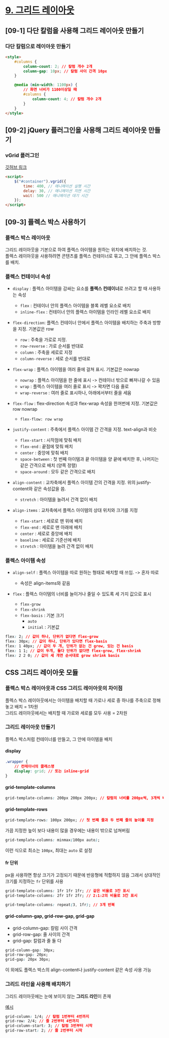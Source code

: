 # [9. 그리드 레이아웃](https://github.com/CaesiumY/frontend-web-design-forBeginners/tree/master/09)

## [09-1] 다단 칼럼을 사용해 그리드 레이아웃 만들기

### 다단 칼럼으로 레이아웃 만들기

```html
<style>
    #columns {
        column-count: 2; // 칼럼 개수 2개
        column-gap: 10px; // 칼럼 사이 간격 10px
    }

    @media (min-width: 1100px) {
        // 화면 너비가 1100이상일 때
        #columns {
            column-count: 4; // 칼럼 개수 2개
        }
    }
</style>
```

## [09-2] jQuery 플러그인을 사용해 그리드 레이아웃 만들기

### vGrid 플러그인

[깃허브 링크](https://github.com/xlune/jQuery-vGrid-Plugin)

```html
<script>
    $("#container").vgrid({
        time: 400, // 애니메이션 실행 시간
        delay: 30, // 애니메이션 지연 시간
        wait: 500 // 애니메이션 대기 시간
    });
</script>
```

## [09-3] 플렉스 박스 사용하기

### 플렉스 박스 레이아웃

그리드 레이아웃을 기본으로 하여 플렉스 아이템을 원하는 위치에 배치하는 것. <br>
플렉스 레이아웃을 사용하려면 콘텐츠를 플렉스 컨테이너로 묶고, 그 안에 플렉스 박스를 배치.

### 플렉스 컨테이너 속성

-   `display` : 플렉스 아이템을 감싸는 요소를 **플렉스 컨테이너**로 쓰려고 할 때 사용하는 속성

    -   `flex` : 컨테이너 안의 플렉스 아이템을 블록 레벨 요소로 배치
    -   `inline-flex` : 컨테이너 안의 플렉스 아이템을 인라인 레벨 요소로 배치

-   `flex-direction`: 플렉스 컨테이너 안에서 플렉스 아이템을 배치하는 주축과 방향을 지정. 기본값은 row

    -   `row` : 주축을 가로로 지정.
    -   `row-reverse` : 가로 순서를 반대로
    -   `column` : 주축을 세로로 지정
    -   `column-reverse` : 세로 순서를 반대로

-   `flex-wrap` : 플렉스 아이템을 여러 줄에 걸쳐 표시. 기본값은 nowrap

    -   `nowrap` : 플렉스 아이템을 한 줄에 표시 -> 컨테이너 밖으로 빠져나갈 수 있음
    -   `wrap` : 플렉스 아이템을 여러 줄로 표시 -> 꽉차면 다음 줄로
    -   `wrap-reverse` : 여러 줄로 표시하나, 아래에서부터 줄을 세움

-   `flex-flow` : flex-direction 속성과 flex-wrap 속성을 한꺼번에 지정. 기본값은 row nowrap

    -   `flex-flow: row wrap`

-   `justify-content` : 주축에서 플렉스 아이템 간 간격을 지정. text-align과 비슷

    -   `flex-start` : 시작점에 맞춰 배치
    -   `flex-end` : 끝점에 맞춰 배치
    -   `center` : 중앙에 맞춰 배치
    -   `space-between` : 첫 번째 아이템과 끝 아이템을 양 끝에 배치한 후, 나머지는 같은 간격으로 배치 (양쪽 정렬)
    -   `space-around` : 모두 같은 간격으로 배치

-   `align-content` : 교차축에서 플렉스 아이템 간의 간격을 지정. 위의 justify-content와 같은 속성값을 씀.

    -   `stretch` : 아이템을 늘려서 간격 없이 배치

-   `align-items` : 교차축에서 플렉스 아이템의 상대 위치와 크기를 지정
    -   `flex-start` : 세로로 맨 위에 배치
    -   `flex-end` : 세로로 맨 아래에 배치
    -   `center` : 세로로 중앙에 배치
    -   `baseline` : 세로로 기준선에 배치
    -   `stretch` : 아이템을 늘려 간격 없이 배치

### 플렉스 아이템 속성

-   `align-self` : 플렉스 아이템을 따로 원하는 형태로 배치할 때 쓰임. -> 혼자 따로

    -   속성은 align-items와 같음

-   `flex` : 플렉스 아이템의 너비를 늘이거나 줄일 수 있도록 세 가지 값으로 표시
    -   `flex-grow`
    -   `flex-shrink`
    -   `flex-basis` : 기본 크기
        -   `auto`
        -   `initial` : 기본값

```css
flex: 2; // 값이 하나, 단위가 없다면 flex-grow
flex: 30px; // 값이 하나, 단위가 있다면 flex-basis
flex: 1 40px; // 값이 두 개, 단위가 없는 건 grow, 있는 건 basis
flex: 1 1; // 값이 두개, 둘다 단위가 없다면 flex-grow, flex-shrink
flex: 2 2 0; // 값이 세 개면 순서대로 grow shrink basis
```

## CSS 그리드 레이아웃 모듈

### 플렉스 박스 레이아웃과 CSS 그리드 레이아웃의 차이점

플렉스 박스 레이아웃에서는 아이템을 배치할 때 가로나 세로 중 하나를 주축으로 정해놓고 배치 = 1차원 <br>
그리드 레이아웃에서는 배치할 때 가로와 세로를 모두 사용 = 2차원

### 그리드 레이아웃 만들기

플렉스 박스처럼 컨테이너를 만들고, 그 안에 아이템을 배치

#### display

```css
.wrapper {
    // 컨테이너의 클래스명
    display: grid; // 또는 inline-grid
}
```

#### grid-template-columns

```css
grid-template-columns: 200px 200px 200px; // 칼럼의 너비를 200px씩, 3개씩 배치
```

#### grid-template-rows

```css
grid-template-rows: 100px 200px; // 첫 번째 줄과 두 번째 줄의 높이를 지정
```

가끔 지정한 높이 보다 내용이 많을 경우에는 내용이 밖으로 넘쳐버림

```css
grid-template-columns: minmax(100px auto);
```

이런 식으로 최소는 `100px`, 최대는 `auto` 로 설정

#### fr 단위

px을 사용하면 항상 크기가 고정되기 때문에 반응형에 적합하지 않음
그래서 상대적인 크기를 지정하는 `fr` 단위를 사용

```css
grid-template-columns: 1fr 1fr 1fr; // 같은 비율로 3칸 표시
grid-template-columns: 2fr 1fr 2fr; // 2:1:2의 비율로 3칸 표시

grid-template-columns: repeat(3, 1fr); // 3개 반복
```

#### grid-column-gap, grid-row-gap, grid-gap

-   grid-column-gap: 칼럼 사이 간격
-   grid-row-gap: 줄 사이의 간격
-   grid-gap: 칼럼과 줄 둘 다

```css
grid-column-gap: 30px;
grid-row-gap: 20px;
grid-gap: 20px 30px;
```

이 외에도 플렉스 박스의 align-content나 justify-content 같은 속성 사용 가능

### 그리드 라인을 사용해 배치하기

그리드 레이아웃에는 눈에 보이지 않는 **그리드 라인**이 존재

[예시](https://github.com/CaesiumY/frontend-web-design-forBeginners/blob/master/09/css-grid/grid-4.html)

```css
grid-column: 1/4; // 칼럼 1번부터 4번까지
grid-row: 2/4; // 줄 2번부터 4번까지
grid-column-start: 3; // 칼럼 3번부터 시작
grid-row-start: 2; // 줄 2번부터 시작
```

